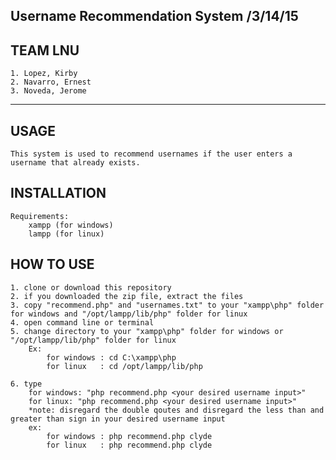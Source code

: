 Username Recommendation System /3/14/15
-------------------------------------------------------------------------------------------------------

TEAM LNU
-------------------------------------------------------------------------------------------------------
	1. Lopez, Kirby
	2. Navarro, Ernest
	3. Noveda, Jerome

-------------------------------------------------------------------------------------------------------



USAGE
-------------------------------------------------------------------------------------------------------
	This system is used to recommend usernames if the user enters a username that already exists.


INSTALLATION
-------------------------------------------------------------------------------------------------------
	Requirements:
		xampp (for windows)
		lampp (for linux)


HOW TO USE
-------------------------------------------------------------------------------------------------------
	1. clone or download this repository
	2. if you downloaded the zip file, extract the files
	3. copy "recommend.php" and "usernames.txt" to your "xampp\php" folder for windows and "/opt/lampp/lib/php" folder for linux
	4. open command line or terminal
	5. change directory to your "xampp\php" folder for windows or "/opt/lampp/lib/php" folder for linux
		Ex: 
			for windows : cd C:\xampp\php
			for linux   : cd /opt/lampp/lib/php
	 
	6. type 
		for windows: "php recommend.php <your desired username input>"
		for linux: "php recommend.php <your desired username input>"
		*note: disregard the double qoutes and disregard the less than and greater than sign in your desired username input
		ex:
			for windows : php recommend.php clyde
			for linux   : php recommend.php clyde

